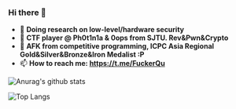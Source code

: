 ### Hi there 👋

- 🔭 **Doing research on low-level/hardware security**
- 🌱 **CTF player @ Ph0t1n1a & 0ops from SJTU. Rev&Pwn&Crypto**
- 🤔 **AFK from competitive programming,  ICPC Asia Regional Gold&Silver&Bronze&Iron Medalist :P**
- 📫 **How to reach me: https://t.me/FuckerQu**

![Anurag's github stats](https://github-readme-stats.vercel.app/api?username=itewqq&hide=issues)

![Top Langs](https://github-readme-stats.vercel.app/api/top-langs/?username=itewqq&count_private=false&langs_count=10&theme=Gradient&layout=compact)

<!--
![](https://cr-skills-chart-widget.azurewebsites.net/api/api?username=itewqq&width=1080)
-->


<!--
Test
Here are some ideas to get you started:

- 🔭 I’m currently working on ...
- 🌱 I’m currently learning ...
- 👯 I’m looking to collaborate on ...
- 🤔 I’m looking for help with ...
- 💬 Ask me about ...
- 📫 How to reach me: ...
- 😄 Pronouns: ...
- ⚡ Fun fact: ...
-->
